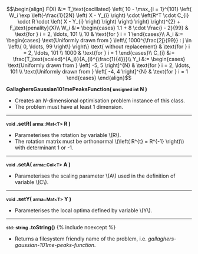 $$\begin{align}
F(X) &:= T_\text{oscillated} \left( 10 - \max_{i = 1}^{101} \left( W_i \exp \left(-\frac{1}{2N} \left( X - Y_{i} \right) \cdot \left(R^T \cdot C_{i} \cdot R \cdot \left( X - Y_{i} \right) \right) \right) \right) \right)^{2} + F_\text{penality}(X)\\
W_i &:= \begin{cases}
1.1 + 8 \cdot \frac{i - 2}{99} & \text{for } i = 2, \ldots, 101 \\
10 & \text{for  } i = 1
\end{cases}\\
A_i &:= \begin{cases}
\text{Uniformly drawn from } \left\{ 1000^{\frac{2j}{99}} : j \in \left\{ 0, \ldots, 99 \right\} \right\} \text{ without replacement} & \text{for } i = 2, \ldots, 101 \\
1000 & \text{for  } i = 1
\end{cases}\\
C_{i} &:= \frac{T_\text{scaled}^{A_i}}{A_{i}^{\frac{1}{4}}}\\
Y_i &:= \begin{cases}
\text{Uniformly drawn from } \left[ -5, 5 \right]^{N} & \text{for } i = 2, \ldots, 101 \\
\text{Uniformly drawn from } \left[ -4, 4 \right]^{N} & \text{for  } i = 1
\end{cases}
\end{align}$$

**GallaghersGaussian101mePeaksFunction( <small>unsigned int</small> N )**

- Creates an *N*-dimensional optimisation problem instance of this class.
- The problem must have at least 1 dimension.

---
**<small>void</small> .setR( <small>arma::Mat&lt;T&gt;</small> R )**

- Parameterises the rotation by variable \\(R\\).
- The rotation matrix must be orthonormal \\(\left( R^{t} = R^{-1} \right)\\) with determinant 1 or -1.

---
**<small>void</small> .setA( <small>arma::Col&lt;T&gt;</small> A )**

- Parameterises the scaling parameter \\(A\\) used in the definition of variable \\(C\\).

---
**<small>void</small> .setY( <small>arma::Mat&lt;T&gt;</small> Y )**

- Parameterises the local optima defined by variable \\(Y\\).

---
**<small>std::string</small> .toString()** {% include noexcept %}

- Returns a filesystem friendly name of the problem, i.e. *gallaghers-gaussian-101me-peaks-function*.


